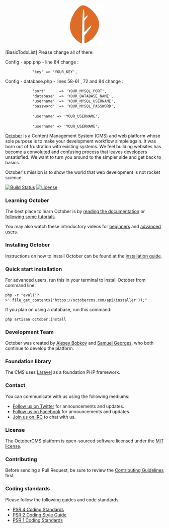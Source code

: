 <p align="center">
    <img src="https://github.com/octobercms/october/blob/master/themes/demo/assets/images/october.png?raw=true" alt="October" width="25%" height="25%" />
</p>

[BasicTodoList]
Please change all of there: 

Config - app.php - line 84 change :
``` 
            'key' => 'YOUR_KEY',  
```

Config - database.php - lines 58-61 , 72 and 84 change :
```
            'port'      => 'YOUR_MYSQL_PORT', 
            'database'  => 'YOUR_DATABASE_NAME', 
            'username'  => 'YOUR_MYSQL_USERNAME', 
            'password'  => 'YOUR_MYSQL_PASSWORD',

            'username' => 'YOUR_USERNAME',

            'username' => 'YOUR_USERNAME',  
```


[October](http://octobercms.com) is a Content Management System (CMS) and web platform whose sole purpose is to make your development workflow simple again. It was born out of frustration with existing systems. We feel building websites has become a convoluted and confusing process that leaves developers unsatisfied. We want to turn you around to the simpler side and get back to basics.

October's mission is to show the world that web development is not rocket science.

[![Build Status](https://travis-ci.org/octobercms/october.svg?branch=develop)](https://travis-ci.org/octobercms/october)
[![License](https://poser.pugx.org/october/october/license.svg)](https://packagist.org/packages/october/october)

### Learning October

The best place to learn October is by [reading the documentation](http://octobercms.com/docs) or [following some tutorials](http://octobercms.com/support/articles/tutorials).

You may also watch these introductory videos for [beginners](https://vimeo.com/79963873) and [advanced users](https://vimeo.com/172202661).

### Installing October

Instructions on how to install October can be found at the [installation guide](http://octobercms.com/docs/setup/installation).

### Quick start installation

For advanced users, run this in your terminal to install October from command line:

```shell
php -r "eval('?>'.file_get_contents('https://octobercms.com/api/installer'));"
```

If you plan on using a database, run this command:

```shell
php artisan october:install
```

### Development Team

October was created by [Alexey Bobkov](http://ca.linkedin.com/pub/aleksey-bobkov/2b/ba0/232) and [Samuel Georges](http://au.linkedin.com/pub/sam-georges/31/641/a9), who both continue to develop the platform.

### Foundation library

The CMS uses [Laravel](http://laravel.com) as a foundation PHP framework.

### Contact

You can communicate with us using the following mediums:

* [Follow us on Twitter](http://twitter.com/octobercms) for announcements and updates.
* [Follow us on Facebook](http://facebook.com/octobercms) for announcements and updates.
* [Join us on IRC](http://octobercms.com/chat) to chat with us.

### License

The OctoberCMS platform is open-sourced software licensed under the [MIT license](http://opensource.org/licenses/MIT).

### Contributing

Before sending a Pull Request, be sure to review the [Contributing Guidelines](CONTRIBUTING.md) first.

### Coding standards

Please follow the following guides and code standards:

* [PSR 4 Coding Standards](https://github.com/php-fig/fig-standards/blob/master/accepted/PSR-4-autoloader.md)
* [PSR 2 Coding Style Guide](https://github.com/php-fig/fig-standards/blob/master/accepted/PSR-2-coding-style-guide.md)
* [PSR 1 Coding Standards](https://github.com/php-fig/fig-standards/blob/master/accepted/PSR-1-basic-coding-standard.md)
